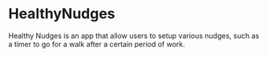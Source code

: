 # HealthyNudges
Healthy Nudges is an app that allow users to setup various nudges, such as a timer to go for a walk after a certain period of work.
